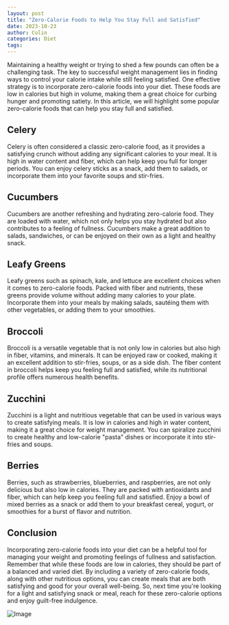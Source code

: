 ```yaml
---
layout: post
title: "Zero-Calorie Foods to Help You Stay Full and Satisfied"
date: 2023-10-23
author: Colin
categories: Diet
tags: 
---
```


Maintaining a healthy weight or trying to shed a few pounds can often be a challenging task. The key to successful weight management lies in finding ways to control your calorie intake while still feeling satisfied. One effective strategy is to incorporate zero-calorie foods into your diet. These foods are low in calories but high in volume, making them a great choice for curbing hunger and promoting satiety. In this article, we will highlight some popular zero-calorie foods that can help you stay full and satisfied.

## Celery

Celery is often considered a classic zero-calorie food, as it provides a satisfying crunch without adding any significant calories to your meal. It is high in water content and fiber, which can help keep you full for longer periods. You can enjoy celery sticks as a snack, add them to salads, or incorporate them into your favorite soups and stir-fries.

## Cucumbers

Cucumbers are another refreshing and hydrating zero-calorie food. They are loaded with water, which not only helps you stay hydrated but also contributes to a feeling of fullness. Cucumbers make a great addition to salads, sandwiches, or can be enjoyed on their own as a light and healthy snack.

## Leafy Greens

Leafy greens such as spinach, kale, and lettuce are excellent choices when it comes to zero-calorie foods. Packed with fiber and nutrients, these greens provide volume without adding many calories to your plate. Incorporate them into your meals by making salads, sautéing them with other vegetables, or adding them to your smoothies.

## Broccoli

Broccoli is a versatile vegetable that is not only low in calories but also high in fiber, vitamins, and minerals. It can be enjoyed raw or cooked, making it an excellent addition to stir-fries, soups, or as a side dish. The fiber content in broccoli helps keep you feeling full and satisfied, while its nutritional profile offers numerous health benefits.

## Zucchini

Zucchini is a light and nutritious vegetable that can be used in various ways to create satisfying meals. It is low in calories and high in water content, making it a great choice for weight management. You can spiralize zucchini to create healthy and low-calorie "pasta" dishes or incorporate it into stir-fries and soups.

## Berries

Berries, such as strawberries, blueberries, and raspberries, are not only delicious but also low in calories. They are packed with antioxidants and fiber, which can help keep you feeling full and satisfied. Enjoy a bowl of mixed berries as a snack or add them to your breakfast cereal, yogurt, or smoothies for a burst of flavor and nutrition.

## Conclusion

Incorporating zero-calorie foods into your diet can be a helpful tool for managing your weight and promoting feelings of fullness and satisfaction. Remember that while these foods are low in calories, they should be part of a balanced and varied diet. By including a variety of zero-calorie foods, along with other nutritious options, you can create meals that are both satisfying and good for your overall well-being. So, next time you're looking for a light and satisfying snack or meal, reach for these zero-calorie options and enjoy guilt-free indulgence.

![Image](https://source.unsplash.com/1600x900/?healthy-food)
